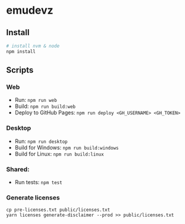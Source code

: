 # emudevz

## Install

```bash
# install nvm & node
npm install
```

## Scripts

### Web

- Run:
  `npm run web`
- Build:
  `npm run build:web`
- Deploy to GitHub Pages:
  `npm run deploy <GH_USERNAME> <GH_TOKEN>`

### Desktop

- Run:
  `npm run desktop`
- Build for Windows:
  `npm run build:windows`
- Build for Linux:
  `npm run build:linux`

### Shared:

- Run tests:
  `npm test`

### Generate licenses

```
cp pre-licenses.txt public/licenses.txt
yarn licenses generate-disclaimer --prod >> public/licenses.txt
```
